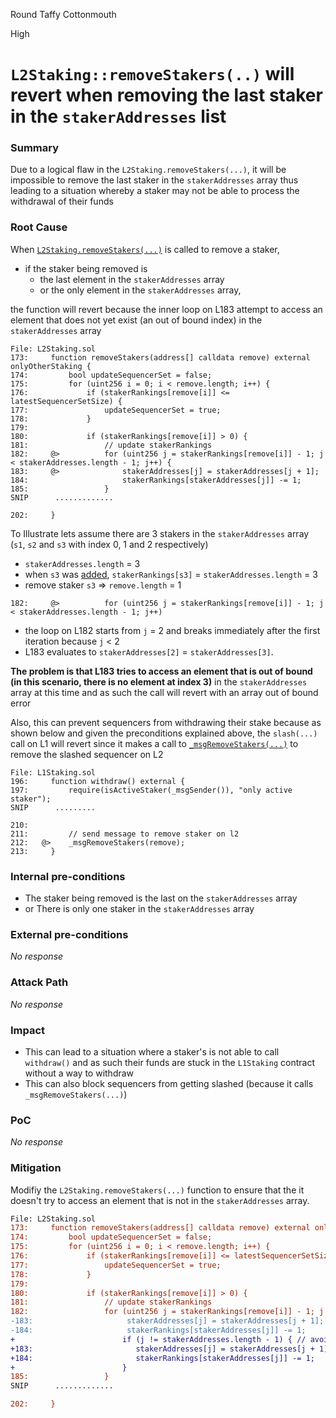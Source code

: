 Round Taffy Cottonmouth

High

# `L2Staking::removeStakers(..)` will revert when removing the last staker in the `stakerAddresses` list

### Summary

Due to a logical flaw in the `L2Staking.removeStakers(...)`, it will be impossible to remove the last staker in the `stakerAddresses` array thus leading to a situation whereby a staker may not be able to process the withdrawal of their funds

### Root Cause

When [`L2Staking.removeStakers(...)`](https://github.com/sherlock-audit/2024-08-morphl2/blob/main/morph/contracts/contracts/l2/staking/L2Staking.sol#L173-L185) is called to remove a staker,
- if the staker being removed is 
    - the last element in the `stakerAddresses` array
    - or the only element in the `stakerAddresses` array,

the function will revert because the inner loop on L183 attempt to access an element that does not yet exist (an out of bound index) in the `stakerAddresses` array 


```solidity
File: L2Staking.sol
173:     function removeStakers(address[] calldata remove) external onlyOtherStaking {
174:         bool updateSequencerSet = false;
175:         for (uint256 i = 0; i < remove.length; i++) {
176:             if (stakerRankings[remove[i]] <= latestSequencerSetSize) {
177:                 updateSequencerSet = true;
178:             }
179: 
180:             if (stakerRankings[remove[i]] > 0) {
181:                 // update stakerRankings
182:     @>          for (uint256 j = stakerRankings[remove[i]] - 1; j < stakerAddresses.length - 1; j++) {
183:     @>              stakerAddresses[j] = stakerAddresses[j + 1];
184:                     stakerRankings[stakerAddresses[j]] -= 1;
185:                 } 
SNIP      .............

202:     }

```

To Illustrate lets assume there are 3 stakers in the `stakerAddresses` array (`s1`, `s2` and `s3` with index 0, 1 and 2 respectively)
- `stakerAddresses.length` = 3
- when `s3` was [added](https://github.com/sherlock-audit/2024-08-morphl2/blob/main/morph/contracts/contracts/l2/staking/L2Staking.sol#L160-L161), `stakerRankings[s3]` = `stakerAddresses.length` = 3
- remove  staker `s3` => `remove.length` = 1
```solidity  
182:     @>          for (uint256 j = stakerRankings[remove[i]] - 1; j < stakerAddresses.length - 1; j++) 
```
- the loop on L182 starts from `j` = 2 and breaks immediately after the first iteration because `j` < 2
- L183 evaluates to `stakerAddresses[2]` = `stakerAddresses[3]`. 


**The problem is that L183 tries to access an element that is out of bound (in this scenario, there is no element at index 3)** in the `stakerAddresses` array at this time and as such the call will revert with an array out of bound error

Also, this can prevent sequencers from withdrawing their stake because as shown below and given the preconditions explained above, the `slash(...)` call on L1 will revert since it makes a call to [`_msgRemoveStakers(...)`](https://github.com/sherlock-audit/2024-08-morphl2/blob/main/morph/contracts/contracts/l1/staking/L1Staking.sol#L197-L214) to remove the slashed sequencer on L2

```solidity
File: L1Staking.sol
196:     function withdraw() external {
197:         require(isActiveStaker(_msgSender()), "only active staker");
SNIP      .........

210: 
211:         // send message to remove staker on l2
212:   @>    _msgRemoveStakers(remove);
213:     }
```

### Internal pre-conditions

- The staker being removed is the last on the `stakerAddresses` array
- or There is only one staker in the `stakerAddresses` array

### External pre-conditions

_No response_

### Attack Path

_No response_

### Impact

- This can lead to a situation where a staker's is not able to call `withdraw()` and as such their funds are stuck in the `L1Staking` contract without a way to withdraw
- This can also block sequencers from getting slashed (because it calls `_msgRemoveStakers(...)`)


### PoC

_No response_

### Mitigation

Modifiy the `L2Staking.removeStakers(...)` function to ensure that the it doesn't try to access an element that is not in the `stakerAddresses` array.


```diff
File: L2Staking.sol
173:     function removeStakers(address[] calldata remove) external onlyOtherStaking {
174:         bool updateSequencerSet = false;
175:         for (uint256 i = 0; i < remove.length; i++) {
176:             if (stakerRankings[remove[i]] <= latestSequencerSetSize) {
177:                 updateSequencerSet = true;
178:             }
179: 
180:             if (stakerRankings[remove[i]] > 0) {
181:                 // update stakerRankings
182:                 for (uint256 j = stakerRankings[remove[i]] - 1; j < stakerAddresses.length - 1; j++) {
-183:                     stakerAddresses[j] = stakerAddresses[j + 1];
-184:                     stakerRankings[stakerAddresses[j]] -= 1;
+                        if (j != stakerAddresses.length - 1) { // avoid reading the index after the last index
+183:                       stakerAddresses[j] = stakerAddresses[j + 1];
+184:                       stakerRankings[stakerAddresses[j]] -= 1;
+                        }
185:                 } 
SNIP      .............

202:     }

```